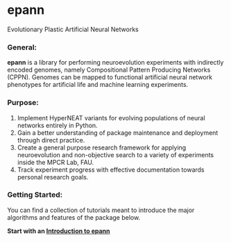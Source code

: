 # epann
Evolutionary Plastic Artificial Neural Networks

### General:

**epann** is a library for performing neuroevolution experiments with indirectly encoded genomes, namely Compositional Pattern Producing Networks (CPPN).
Genomes can be mapped to functional artificial neural network phenotypes for artificial life and machine learning experiments.

### Purpose:
1. Implement HyperNEAT variants for evolving populations of neural networks entirely in Python.
2. Gain a better understanding of package maintenance and deployment through direct practice. 
3. Create a general purpose research framework for applying neuroevolution and non-objective search to a variety of experiments inside the MPCR Lab, FAU.
4. Track experiment progress with effective documentation towards personal research goals. 

### Getting Started:

You can find a collection of tutorials meant to introduce the major algorithms and features of the package below.

**Start with an [Introduction to epann](https://github.com/chadwcarlson/epann/tree/master/tutorials)**
